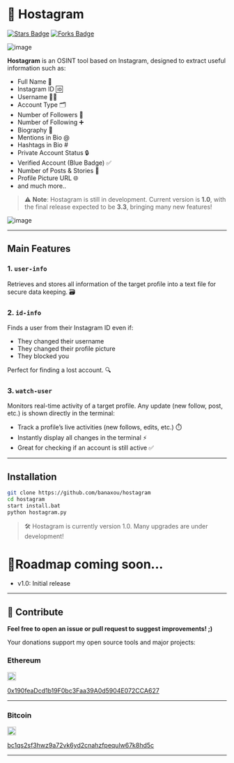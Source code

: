 # 🔴 Hostagram 

<a href="https://github.com/banaxou/GhubScan /stargazers"><img src="https://img.shields.io/github/stars/banaxou/hostagram" alt="Stars Badge"/></a>
<a href="https://github.com/banaxou/awesome-github-profile-readme/network/members"><img src="https://img.shields.io/github/forks/banaxou/hostagram" alt="Forks Badge"/></a>

![image](https://github.com/user-attachments/assets/72532e05-2bc1-43e0-9410-a049e7716660)

**Hostagram** is an OSINT tool based on Instagram, designed to extract useful information such as:

* Full Name 📛  
* Instagram ID 🆔  
* Username 🧑‍💻  
* Account Type 🗂️  
* Number of Followers 👥  
* Number of Following ➕  
* Biography 📝  
* Mentions in Bio @  
* Hashtags in Bio #  
* Private Account Status 🔒  
* Verified Account (Blue Badge) ✅  
* Number of Posts & Stories 📸  
* Profile Picture URL 🌐  
* and much more..

> ⚠️ **Note**: Hostagram is still in development. Current version is **1.0**, with the final release expected to be **3.3**, bringing many new features!

![image](https://github.com/user-attachments/assets/eba7ab50-87f8-46c1-8a79-3932a724e2c9)

---

## Main Features

### 1. `user-info`  
Retrieves and stores all information of the target profile into a text file for secure data keeping. 🗃️

### 2. `id-info`  
Finds a user from their Instagram ID even if:  
* They changed their username  
* They changed their profile picture  
* They blocked you  

Perfect for finding a lost account. 🔍

### 3. `watch-user`  
Monitors real-time activity of a target profile. Any update (new follow, post, etc.) is shown directly in the terminal:

* Track a profile’s live activities (new follows, edits, etc.) ⏱️  
* Instantly display all changes in the terminal ⚡  
* Great for checking if an account is still active ✅  

---

## Installation

```bash
git clone https://github.com/banaxou/hostagram
cd hostagram
start install.bat
python hostagram.py
```
> 🛠️ Hostagram is currently version 1.0. Many upgrades are under development!



 # 🚀Roadmap coming soon...

* v1.0: Initial release



---

## 🪷 Contribute

**Feel free to open an issue or pull request to suggest improvements! ;)**

Your donations support my open source tools and major projects:

### Ethereum  
<img src="https://upload.wikimedia.org/wikipedia/commons/0/05/Ethereum_logo_2014.svg" width="20">  

[0x190feaDcd1b19F0bc3Faa39A0d5904E072CCA627](https://etherscan.io/address/0x190feaDcd1b19F0bc3Faa39A0d5904E072CCA627)

---

### Bitcoin  

<img src="https://upload.wikimedia.org/wikipedia/commons/4/46/Bitcoin.svg" width="20"> 

[bc1qs2sf3hwz9a72vk6yd2cnahzfpequlw67k8hd5c](https://blockchair.com/bitcoin/address/bc1qs2sf3hwz9a72vk6yd2cnahzfpequlw67k8hd5c)

---
